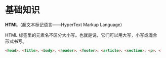 # 基础知识

**HTML**（超文本标记语言——HyperText Markup Language）

HTML 标签里的元素名不区分大小写。也就是说，它们可以用大写，小写或混合形式书写。

```html
<head>、<title>、<body>、<header>、<footer>、<article>、<section>、<p>、<div>、<span>、<img>、<aside>、<audio>、<canvas>、<datalist>、<details>、<embed>、<nav>、<output>、<progress>、<video>、<ul>、<ol>、<li>
```
